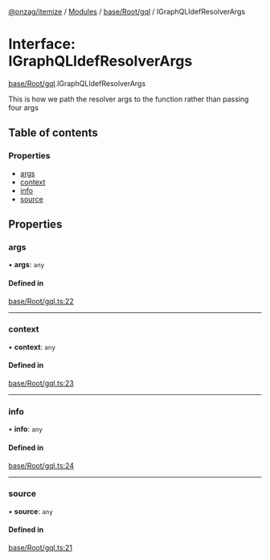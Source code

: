 [@onzag/itemize](../README.md) / [Modules](../modules.md) / [base/Root/gql](../modules/base_Root_gql.md) / IGraphQLIdefResolverArgs

# Interface: IGraphQLIdefResolverArgs

[base/Root/gql](../modules/base_Root_gql.md).IGraphQLIdefResolverArgs

This is how we path the resolver args to the function
rather than passing four args

## Table of contents

### Properties

- [args](base_Root_gql.IGraphQLIdefResolverArgs.md#args)
- [context](base_Root_gql.IGraphQLIdefResolverArgs.md#context)
- [info](base_Root_gql.IGraphQLIdefResolverArgs.md#info)
- [source](base_Root_gql.IGraphQLIdefResolverArgs.md#source)

## Properties

### args

• **args**: `any`

#### Defined in

[base/Root/gql.ts:22](https://github.com/onzag/itemize/blob/5c2808d3/base/Root/gql.ts#L22)

___

### context

• **context**: `any`

#### Defined in

[base/Root/gql.ts:23](https://github.com/onzag/itemize/blob/5c2808d3/base/Root/gql.ts#L23)

___

### info

• **info**: `any`

#### Defined in

[base/Root/gql.ts:24](https://github.com/onzag/itemize/blob/5c2808d3/base/Root/gql.ts#L24)

___

### source

• **source**: `any`

#### Defined in

[base/Root/gql.ts:21](https://github.com/onzag/itemize/blob/5c2808d3/base/Root/gql.ts#L21)
